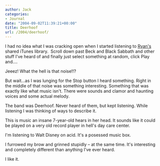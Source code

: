 ```yaml
---
author: Jack
categories:
- Journal
date: "2004-09-02T11:39:21+00:00"
title: Deerhoof
url: /2004/deerhoof/
---
```


I had no idea what I was cracking open when I started listening to [Ryan's][1] shared iTunes library.&nbsp; Scroll down past Beck and Black Sabbath and other stuff I've heard of and finally just select something at random, click Play and&#8230;.

Jeeez! What the hell is that noise!!?

But wait&#8230;as I was lunging for the Stop button I heard something. Right in the middle of that noise was something interesting. Something that was exactly like what music isn't. There were sounds and clamor and haunting voices and some actual melody.

The band was Deerhoof. Never heard of them, but kept listening. While listening I was thinking of ways to describe it.

This is music an insane 7-year-old hears in her head. It sounds like it could be played on a very old record player in hell's day care center.
  

  
I'm listening to Walt Disney on acid. It's a posessed music box.

I furrowed my brow and grinned stupidly &#8211; at the same time. It's interesting and completely different than anything I've ever heard.

I like it.

 [1]: http://www.masuga.com